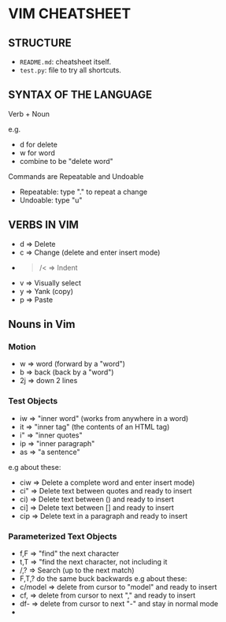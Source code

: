 # 	VIM CHEATSHEET

##  STRUCTURE
*	`README.md`:  cheatsheet itself.
*	`test.py`:    file to try all shortcuts.

## 	SYNTAX OF THE LANGUAGE

Verb + Noun

e.g.
*	d for delete
* 	w for word
*	combine to be "delete word"

Commands are Repeatable and Undoable
*	Repeatable: type "." to repeat a change
*	Undoable: type "u"

##	VERBS IN VIM

*	d	=> Delete
*	c 	=> Change (delete and enter insert mode)
*	>/< => Indent
*	v	=> Visually select
*	y 	=> Yank (copy)
*	p 	=> Paste

## 	Nouns in Vim 

### Motion
*	w	=> word (forward by a "word")
*	b 	=> back (back by a "word")
*	2j	=> down 2 lines	

### Test Objects

*	iw	=> "inner word" (works from anywhere in a word)
*	it 	=> "inner tag" (the contents of an HTML tag)
*	i"	=> "inner quotes"
*	ip 	=> "inner paragraph"
*	as	=> "a sentence"


e.g about these:
*	ciw => Delete a complete word and enter insert mode)
*	ci" => Delete text between quotes and ready to insert
*	ci) => Delete text between () and ready to insert
*	ci] => Delete text between [] and ready to insert
*	cip => Delete text in a paragraph and ready to insert


### Parameterized Text Objects

*	f,F	=>	"find" the next character	
*	t,T =>	"find the next character, not including it
*	/,?	=>	Search (up to the next match)
*	F,T,? do the same buck backwards
e.g about these:
*	c/model	=> delete from cursor to  "model" and ready to insert	
*	cf,		=> delete from cursor to next "," and ready to insert
*	df-		=> delete from cursor to next "-" and stay in normal mode
*

